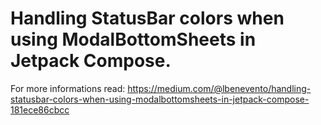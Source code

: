 # Handling StatusBar colors when using ModalBottomSheets in Jetpack Compose.
For more informations read: https://medium.com/@lbenevento/handling-statusbar-colors-when-using-modalbottomsheets-in-jetpack-compose-181ece86cbcc

